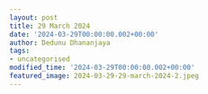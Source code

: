 ```yaml
---
layout: post
title: 29 March 2024
date: '2024-03-29T00:00:00.002+00:00'
author: Dedunu Dhananjaya
tags:
- uncategorised
modified_time: '2024-03-29T00:00:00.002+00:00'
featured_image: 2024-03-29-29-march-2024-2.jpeg
---
```

